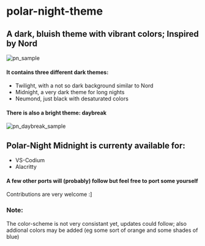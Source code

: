 # polar-night-theme
## A dark, bluish theme with vibrant colors; Inspired by Nord

![pn_sample](https://user-images.githubusercontent.com/50613331/119678269-ad05fd00-be3f-11eb-9433-7207bda13615.png)
#### It contains three different dark themes:
- Twilight, with a not so dark background similar to Nord
- Midnight, a very dark theme for long nights
- Neumond, just black with desaturated colors



#### There is also a bright theme: daybreak

![pn_daybreak_sample](https://user-images.githubusercontent.com/50613331/119681059-066f2b80-be42-11eb-8795-4ca4994a039d.png)

## Polar-Night Midnight is currenty available for:
 - VS-Codium
 - Alacritty

#### A few other ports will (probably) follow but feel free to port some yourself
Contributions are very welcome :]

### Note:
The color-scheme is not very consistant yet, updates could follow;
also addional colors may be added (eg some sort of orange and some shades of blue)
